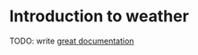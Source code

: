 # Introduction to weather

TODO: write [great documentation](http://jacobian.org/writing/great-documentation/what-to-write/)
